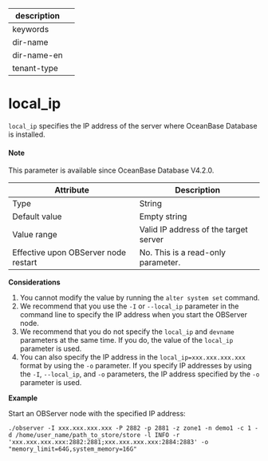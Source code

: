 |description||
|---|---|
|keywords||
|dir-name||
|dir-name-en||
|tenant-type||

# local_ip

`local_ip` specifies the IP address of the server where OceanBase Database is installed. 

<main id="notice" type='explain'>

  <h4>Note</h4>

  <p>This parameter is available since OceanBase Database V4.2.0. </p>

</main>

| **Attribute** | **Description** |
| --- | --- |
| Type | String |
| Default value | Empty string |
| Value range | Valid IP address of the target server |
| Effective upon OBServer node restart | No. This is a read-only parameter. |

**Considerations**

1. You cannot modify the value by running the `alter system set` command. 
2. We recommend that you use the `-I` or `--local_ip` parameter in the command line to specify the IP address when you start the OBServer node. 
3. We recommend that you do not specify the `local_ip` and `devname` parameters at the same time. If you do, the value of the `local_ip` parameter is used. 
4. You can also specify the IP address in the `local_ip=xxx.xxx.xxx.xxx` format by using the `-o` parameter. If you specify IP addresses by using the `-I`, `--local_ip`, and `-o` parameters, the IP address specified by the `-o` parameter is used. 

**Example**

Start an OBServer node with the specified IP address:

```shell
./observer -I xxx.xxx.xxx.xxx -P 2882 -p 2881 -z zone1 -n demo1 -c 1 -d /home/user_name/path_to_store/store -l INFO -r 'xxx.xxx.xxx.xxx:2882:2881;xxx.xxx.xxx.xxx:2884:2883' -o "memory_limit=64G,system_memory=16G"
```
